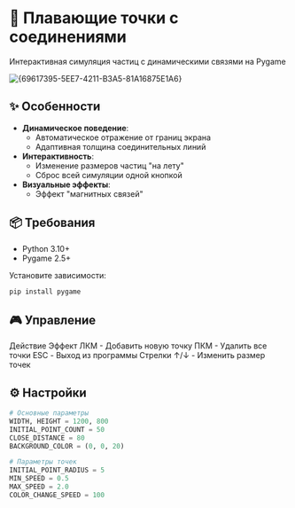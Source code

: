 # 🌌 Плавающие точки с соединениями

Интерактивная симуляция частиц с динамическими связями на Pygame

![{69617395-5EE7-4211-B3A5-81A16875E1A6}](https://github.com/user-attachments/assets/7a100dcf-24cc-4a47-a121-bf2747c77cd6)


## ✨ Особенности

- **Динамическое поведение**:
  - Автоматическое отражение от границ экрана
  - Адаптивная толщина соединительных линий
- **Интерактивность**:
  - Изменение размеров частиц "на лету"
  - Сброс всей симуляции одной кнопкой
- **Визуальные эффекты**:
  - Эффект "магнитных связей"

## 📦 Требования

- Python 3.10+
- Pygame 2.5+

Установите зависимости:
```bash
pip install pygame
```
## 🎮 Управление
Действие	Эффект
ЛКМ -	Добавить новую точку
ПКМ -	Удалить все точки
ESC - Выход из программы
Стрелки ↑/↓	- Изменить размер точек

## ⚙️ Настройки
```python
# Основные параметры
WIDTH, HEIGHT = 1200, 800
INITIAL_POINT_COUNT = 50
CLOSE_DISTANCE = 80
BACKGROUND_COLOR = (0, 0, 20)

# Параметры точек
INITIAL_POINT_RADIUS = 5
MIN_SPEED = 0.5
MAX_SPEED = 2.0
COLOR_CHANGE_SPEED = 100
```
